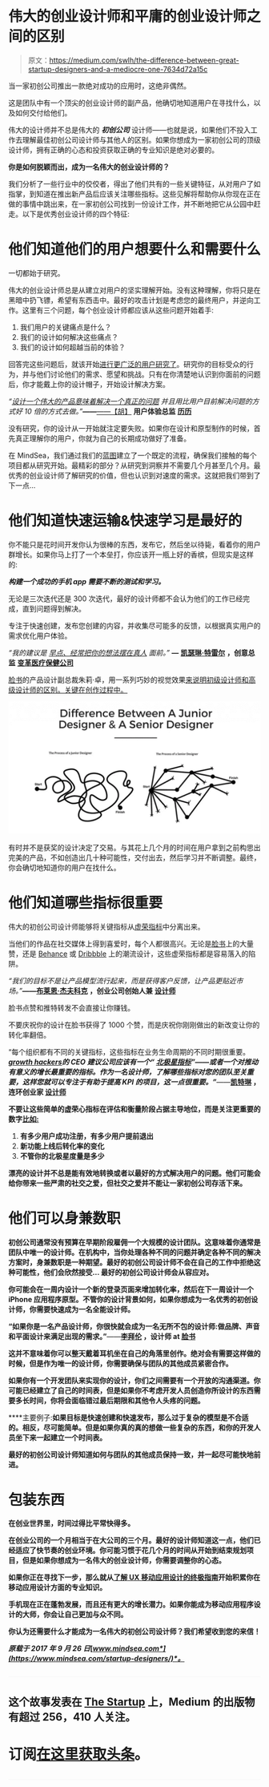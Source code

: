 # 伟大的创业设计师和平庸的创业设计师之间的区别

> 原文：<https://medium.com/swlh/the-difference-between-great-startup-designers-and-a-mediocre-one-7634d72a15c>

当一家初创公司推出一款绝对成功的应用时，这绝非偶然。

这是团队中有一个顶尖的创业设计师的副产品，他确切地知道用户在寻找什么，以及如何交付给他们。

伟大的设计师并不总是伟大的 ***初创公司*** 设计师——也就是说，如果他们不投入工作去理解最佳初创公司设计师与其他人的区别。如果你想成为一家初创公司的顶级设计师，拥有正确的心态和投资获取正确的专业知识是绝对必要的。

**你是如何脱颖而出，成为一名伟大的创业设计师的？**

我们分析了一些行业中的佼佼者，得出了他们共有的一些关键特征，从对用户了如指掌，到知道在推出新产品后应该关注哪些指标。这些见解将帮助你从你现在正在做的事情中跳出来，在一家初创公司找到一份设计工作，并不断地把它从公园中赶走。以下是优秀创业设计师的四个特征:

# 他们知道他们的用户想要什么和需要什么

一切都始于研究。

伟大的创业设计师总是从建立对用户的坚实理解开始。没有这种理解，你将只是在黑暗中扔飞镖，希望有东西击中。最好的攻击计划是考虑您的最终用户，并逆向工作。这里有三个问题，每个创业设计师都应该从这些问题开始着手:

1.  我们用户的关键痛点是什么？
2.  我们的设计如何解决这些痛点？
3.  我们的设计如何超越当前的体验？

回答完这些问题后，就该开始[进行更广泛的用户研究了](https://www.mindsea.com/ux-user-research/)。研究你的目标受众的行为，并与他们讨论他们的需求、愿望和挑战。只有在你清楚地认识到你面前的问题后，你才能戴上你的设计帽子，开始设计解决方案。

*“*[*设计一个伟大的产品意味着解决一个真正的问题*](https://www.mindsea.com/designers-advice-startup/) *并且用比用户目前解决问题的方式好 10 倍的方式去做。”***——**[——【胡】](https://www.linkedin.com/in/hufelix) **用户体验总监** [**历历**](https://calendly.com/)

没有研究，你的设计从一开始就注定要失败。如果你在设计和原型制作的时候，首先真正理解你的用户，你就为自己的长期成功做好了准备。

在 MindSea，我们通过我们的[蓝图](http://content.mindsea.com/blueprint)建立了一个既定的流程，确保我们接触的每个项目都从研究开始。最精彩的部分？从研究到洞察并不需要几个月甚至几个月。最优秀的创业设计师了解研究的价值，但也认识到对速度的需求。这就把我们带到了下一点…

# 他们知道快速运输&快速学习是最好的

你不能只是花时间开发你认为很棒的东西，发布它，然后坐以待毙，看着你的用户群增长。如果你马上打了一个本垒打，你应该开一瓶上好的香槟，但现实是这样的:

***构建一个成功的手机 app 需要不断的测试和学习。***

无论是三次迭代还是 300 次迭代，最好的设计师都不会认为他们的工作已经完成，直到问题得到解决。

专注于快速创建，发布您创建的内容，并收集尽可能多的反馈，以根据真实用户的需求优化用户体验。

*“我的建议是* [*早点、经常把你的想法摆在真人*](https://www.mindsea.com/designers-advice-startup/) *面前。”* **—** [**凯瑟琳·特雷尔**](https://www.linkedin.com/in/katherineterrell/) **，创意总监** [**变革医疗保健公司**](http://www.changehealthcare.com/)

[脸书](https://facebook.com/)的产品设计副总裁朱莉·卓，用一系列巧妙的视觉效果[来说明初级设计师和高级设计师的区别。关键在创作过程中。](/the-year-of-the-looking-glass/junior-designers-vs-senior-designers-fbe483d3b51e)

![](img/a13eedbe0c2a7642c00fcef299f119dc.png)

有时并不是获奖的设计决定了交易。与其花上几个月的时间在用户拿到之前构思出完美的产品，不如创造出几十种可能性，交付出去，然后学习并不断调整。最终，你会确切地知道你的用户在找什么。

# 他们知道哪些指标很重要

伟大的初创公司设计师能够将关键指标从[虚荣指标](https://techcrunch.com/2011/07/30/vanity-metrics/)中分离出来。

当他们的作品在社交媒体上得到喜爱时，每个人都很高兴。无论是[脸书](https://facebook.com/)上的大量赞，还是 [Behance](http://behance.net/) 或 [Dribbble](https://dribbble.com/) 上的潮流设计，这些虚荣指标都是容易落入的陷阱。

*“我们的目标不是让产品模型流行起来，而是获得客户反馈，让产品更贴近市场。”***——**[**布莱恩·杰夫科克**](https://twitter.com/brianjeffcock) **，创业公司创始人兼** [**设计师**](http://brianjeffcock.com/about.html)

脸书点赞和推特转发不会直接让你赚钱。

不要庆祝你的设计在脸书获得了 1000 个赞，而是庆祝你刚刚做出的新改变让你的转化率翻倍。

“每个组织都有不同的关键指标，这些指标在业务生命周期的不同时期很重要。[](https://twitter.com/seanellis)**[*growth hackers*](https://growthhackers.com/)*的 CEO 建议公司应该有一个“* [*北极星指标*](https://blog.growthhackers.com/what-is-a-north-star-metric-b31a8512923f)*”——或者一个对推动有意义的增长最重要的指标。作为一名设计师，了解哪些指标对您的团队至关重要，这样您就可以专注于有助于提高 KPI 的项目，这一点很重要。”***——**[**凯特琳**](https://twitter.com/KateBour) **，连环创业家** [**设计师**](http://katelynbourgoin.com/)**

**不要让这些简单的虚荣心指标在评估和衡量阶段占据主导地位，而是关注更重要的数字[比如:](https://www.invisionapp.com/blog/track-designs-effectiveness/)**

1.  **有多少用户成功注册，有多少用户提前退出**
2.  **新功能上线后转化率的变化**
3.  **不管你的北极星度量是多少**

**漂亮的设计并不总是能有效地转换或者以最好的方式解决用户的问题。他们可能会给你带来一些严肃的社交之爱，但社交之爱并不能让一家初创公司存活下来。**

# **他们可以身兼数职**

**初创公司通常没有预算在早期阶段雇佣一个大规模的设计团队。这意味着你通常是团队中唯一的设计师。在机构中，当你处理各种不同的问题并确定各种不同的解决方案时，身兼数职是一种期望。最好的初创公司设计师不会在自己的工作中拒绝这种可能性，他们会欣然接受… **最好的初创公司设计师会从容应对。****

**你可能会在一周内设计一个新的登录页面来增加转化率，然后在下一周设计一个 iPhone 应用程序原型。不管你的设计背景如何，如果你想成为一名优秀的初创设计师，你需要快速成为一名全能设计师。**

**“如果你是一名产品设计师，你很快就会成为一名无所不包的设计师:做品牌、声音和平面设计来满足出现的需求。”**——**[**李拜伦**](https://twitter.com/leeb) **，设计师 at** [**脸书**](https://facebook.com/)**

**这并不意味着你可以整天戴着耳机坐在自己的角落里创作。绝对会有需要这样做的时候，但是作为唯一的设计师，你需要确保与团队的其他成员紧密合作。**

**如果你有一个开发团队来实现你的设计，你们之间需要有一个开放的沟通渠道。你可能已经建立了自己的时间表，但是如果你不考虑开发人员创造你所设计的东西需要多长时间，你将会面临错过最后期限和其他令人头疼的问题。**

****主要例子:**如果目标是快速创建和快速发布，那么过于复杂的模型是不合适的。相反，尽可能简单。但是如果你真的真的想做一些复杂的东西，和你的开发人员坐下来一起建立一个时间表。**

**最好的初创公司设计师知道如何与团队的其他成员保持一致，并一起尽可能快地前进。**

# **包装东西**

**在创业世界里，时间过得比平常快得多。**

**在创业公司的一个月相当于在大公司的三个月。最好的设计师知道这一点，他们已经适应了快节奏的创业环境。你可能习惯于花几个月的时间从开始到结束规划项目，但是如果你想成为一名伟大的创业设计师，你需要调整你的心态。**

**如果你正在寻找下一步，那么就从[了解 UX 移动应用设计的终极指南](https://cta-service-cms2.hubspot.com/ctas/v2/public/cs/c/?cta_guid=0d8baf6a-1949-4c8a-9551-817b05237ef9&placement_guid=c3281a74-5fb7-4cea-a444-5c5ac3dd1f99&portal_id=2059954&redirect_url=APefjpE548FXITppqylXZCiz7Z9PakaCVzgBC2kHOG3Ur_H32tmCb1RMgsdGWw4kIo7WJg6mtewE-D1PRYforMx-iMJVcWOVOkqt0S-bx2eYp0ROy-kBpTYnlQi-xoYcTjkKsE2JWJMqGp3IOZAEv3mTJYmAR5cnNdXzfHuAmZoFyLYS6pA3YrxaSte_qpEMCw1t4KPt4B0YaZVojqQ_Ql8zrppPnKH9C7mHLrSC3OyW7zCGqGUmPRw&hsutk=855b4661aff9a36cacbe51d65463cf81&canon=https%3A%2F%2Fwww.mindsea.com%2Fresources%2F&click=3d8445d1-3826-48c3-b5fe-d74471f7038a&utm_referrer=https%3A%2F%2Fwww.mindsea.com%2F&__hstc=71280975.855b4661aff9a36cacbe51d65463cf81.1502723724455.1504729389092.1504816032951.15&__hssc=71280975.1.1504816032951&__hsfp=240011566)开始积累你在移动应用设计方面的专业知识。**

**手机现在正在蓬勃发展，而且还有更大的增长潜力。如果你能成为移动应用程序设计的大师，你会让自己更加与众不同。**

****你认为还需要什么才能成为一名伟大的初创公司设计师？我们希望收到您的来信！****

***原载于 2017 年 9 月 26 日*[*www.mindsea.com*](https://www.mindsea.com/startup-designers/)*。***

**![](img/70cd62e4bfba19568e87ab10ede853cf.png)**

## **这个故事发表在 [The Startup](https://medium.com/swlh) 上，Medium 的出版物有超过 256，410 人关注。**

# **订阅[在这里获取头条](http://growthsupply.com/the-startup-newsletter/)。**

**![](img/70cd62e4bfba19568e87ab10ede853cf.png)**